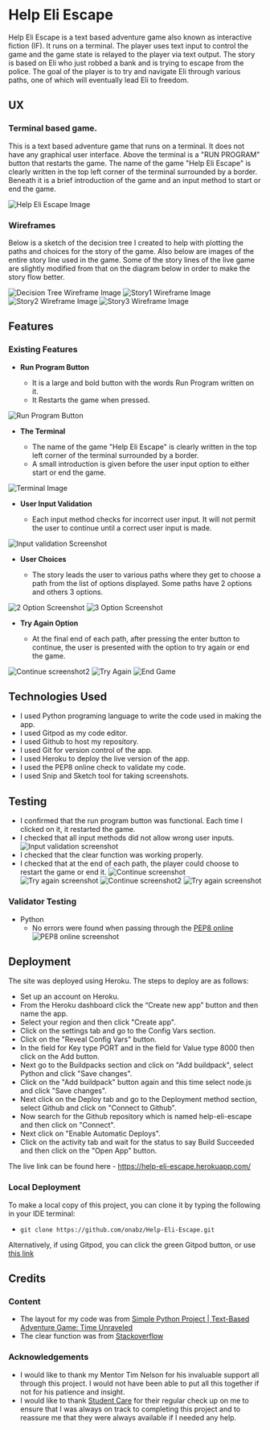 # Help Eli Escape
Help Eli Escape is a text based adventure game also known as interactive fiction (IF). It runs on a terminal. The player uses text input to control the game and the game state is relayed to the player via text output. The story is based on Eli who just robbed a bank and is trying to escape from the police. The goal of the player is to try and navigate Eli through various paths, one of which will eventually lead Eli to freedom.  

## UX

### Terminal based game.
This is a text based adventure game that runs on a terminal. It does not have any graphical user interface. Above the terminal is a "RUN PROGRAM" button that restarts the game. The name of the game "Help Eli Escape" is clearly written in the top left corner of the terminal surrounded by a border. Beneath it is a brief introduction of the game and an input method to start or end the game.

![Help Eli Escape Image](documentation/eli-screenshot.png)

### Wireframes

Below is a sketch of the decision tree I created to help with plotting the paths and choices for the story of the game. Also below are images of the entire story line used in the game. Some of the story lines of the live game are slightly modified from that on the diagram below in order to make the story flow better. 

![Decision Tree Wireframe Image](documentation/eli_decision_tree.jpg)
![Story1 Wireframe Image](documentation/story1.png)
![Story2 Wireframe Image](documentation/story2.png)
![Story3 Wireframe Image](documentation/story3.png)

## Features 

### Existing Features

- __Run Program Button__

  - It is a large and bold button  with the words Run Program written on it. 
  - It Restarts the game when pressed. 

![Run Program Button](documentation/run-program-button.png)

- __The Terminal__

  - The name of the game "Help Eli Escape" is clearly written in the top left corner of the terminal surrounded by a border.
  - A small introduction is given before the user input option to either start or end the game.
 
![Terminal Image](documentation/terminal-image.png)

- __User Input Validation__

  - Each input method checks for incorrect user input. It will not permit the user to continue until a correct user input is made. 
 
![Input validation Screenshot](documentation/input_validation.png)

- __User Choices__

  - The story leads the user to various paths where they get to choose a path from the list of options displayed. Some paths have 2 options and others 3 options. 
 
![2 Option Screenshot](documentation/options-2.png)
![3 Option Screenshot](documentation/options.png)

- __Try Again Option__

  - At the final end of each path, after pressing the enter button to continue, the user is presented with the option to try again or end the game.

![Continue screenshot2](documentation/continue-screenshot2.png) 
![Try Again](documentation/try-again-screenshot.png)
![End Game](documentation/end-game.png)

## Technologies Used

- I used Python programing language to write the code used in making the app.
- I used Gitpod as my code editor.
- I used Github to host my repository.
- I used Git for version control of the app.
- I used Heroku to deploy the live version of the app.
- I used the PEP8 online check to validate my code.
- I used Snip and Sketch tool for taking screenshots.

## Testing 

- I confirmed that the run program button was functional. Each time I clicked on it, it restarted the game.
- I checked that all input methods did not allow wrong user inputs.
![Input validation screenshot](documentation/input_validation.png)
- I checked that the clear function was working properly.
- I checked that at the end of each path, the player could choose to restart the game or end it.
![Continue screenshot](documentation/continue-screensnhot.png)
![Try again screenshot](documentation/try-again-screenshot.png)
![Continue screenshot2](documentation/continue-screenshot2.png)
![Try again screenshot](documentation/try-again-screenshot.png) 

### Validator Testing 

- Python
  - No errors were found when passing through the [PEP8 online](http://pep8online.com/checkresult)
  ![PEP8 online screenshot](documentation/pep8-validation.png)

## Deployment
The site was deployed using Heroku. The steps to deploy are as follows:
  * Set up an account on Heroku.
  * From the Heroku dashboard click the “Create new app” button and then name the app.
  * Select your region and then click "Create app".
  * Click on the settings tab and go to the Config Vars section.
  * Click on the "Reveal Config Vars" button.
  * In the field for Key type PORT and in the field for Value type 8000 then click on the Add button.
  * Next go to the Buildpacks section and click on "Add buildpack", select Python and click "Save changes".
  * Click on the "Add buildpack" button again and this time select node.js and click "Save changes".
  * Next click on the Deploy tab and go to the Deployment method section, select Github and click on "Connect to Github".
  * Now search for the Github repository which is named help-eli-escape and then click on "Connect".
  * Next click on "Enable Automatic Deploys".
  * Click on the activity tab and wait for the status to say Build Succeeded and then click on the "Open App" button.

The live link can be found here - https://help-eli-escape.herokuapp.com/

### Local Deployment

To make a local copy of this project, you can clone it by typing the following in your IDE terminal:

- `git clone https://github.com/onabz/Help-Eli-Escape.git`

Alternatively, if using Gitpod, you can click the green Gitpod button, or use [this link](https://gitpod.io/#https://github.com/onabz/Help-Eli-Escape)


## Credits 
 
### Content 

- The layout for my code was from [Simple Python Project | Text-Based Adventure Game: Time Unraveled](https://www.youtube.com/watch?v=ypNFNr72Xe8&t=209s)
- The clear function was from [Stackoverflow](https://stackoverflow.com/questions/2084508/clear-terminal-in-python)

### Acknowledgements

- I would like to thank my Mentor Tim Nelson for his invaluable support all through this project. I would not have been able to put all this together if not for his patience and insight.
- I would like to thank [Student Care](https://learn.codeinstitute.net/ci_support/diplomainsoftwaredevelopmentecommerce/studentcare) for their regular check up on me to ensure that I was always on track to completing this project and to reassure me that they were always available if I needed any help.